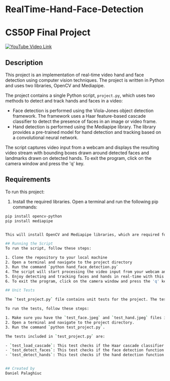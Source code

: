# RealTime-Hand-Face-Detection
# CS50P Final Project

[![YouTube Video Link](https://img.shields.io/badge/YouTube-Video-red)](https://www.youtube.com/watch?v=JSRrC0tUrPo&t=3s)

## Description

This project is an implementation of real-time video hand and face detection using computer vision techniques. The project is written in Python and uses two libraries, OpenCV and Mediapipe.

The project contains a single Python script, `project.py`, which uses two methods to detect and track hands and faces in a video:

- Face detection is performed using the Viola-Jones object detection framework. The framework uses a Haar feature-based cascade classifier to detect the presence of faces in an image or video frame.
- Hand detection is performed using the Mediapipe library. The library provides a pre-trained model for hand detection and tracking based on a convolutional neural network.

The script captures video input from a webcam and displays the resulting video stream with bounding boxes drawn around detected faces and landmarks drawn on detected hands. To exit the program, click on the camera window and press the 'q' key.

## Requirements

To run this project:

1. Install the required libraries. Open a terminal and run the following pip commands:

```bash
pip install opencv-python
pip install mediapipe


This will install OpenCV and Mediapipe libraries, which are required for this project. Make sure you have Python 3.x installed on your system before executing these commands.

## Running the Script
To run the script, follow these steps:

1. Clone the repository to your local machine
2. Open a terminal and navigate to the project directory
3. Run the command `python hand_face_detection.py`
4. The script will start processing the video input from your webcam and display the resulting video stream
5. Enjoy detecting and tracking faces and hands in real-time with this project!
6. To exit the program, click on the camera window and press the 'q' key.

## Unit Tests

The `test_project.py` file contains unit tests for the project. The tests cover functions such as loading the Haar cascade classifier, detecting faces, and detecting hands in the images. The test file uses the `unittest` module to perform the tests.

To run the tests, follow these steps:

1. Make sure you have the `test_face.jpeg` and `test_hand.jpeg` files in your project directory. These files should contain at least one face and one hand, respectively.
2. Open a terminal and navigate to the project directory.
3. Run the command `python test_project.py`.

The tests included in `test_project.py` are:

- `test_load_cascade`: This test checks if the Haar cascade classifier is loaded correctly.
- `test_detect_faces`: This test checks if the face detection function works correctly by detecting at least one face in the `test_face.jpeg` image.
- `test_detect_hands`: This test checks if the hand detection function works correctly by detecting at least one hand in the `test_hand.jpeg` image.


## Created by
Daniel Palaghiuc
